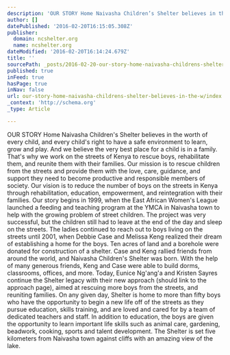 ```yaml
---
description: 'OUR STORY Home Naivasha Children’s Shelter believes in the worth of every child, and every child’s right to have a safe environment to learn, grow and play. And'
author: []
datePublished: '2016-02-20T16:15:05.308Z'
publisher:
  domain: ncshelter.org
  name: ncshelter.org
dateModified: '2016-02-20T16:14:24.679Z'
title: ''
sourcePath: _posts/2016-02-20-our-story-home-naivasha-childrens-shelter-believes-in-the-w.md
published: true
inFeed: true
hasPage: true
inNav: false
url: our-story-home-naivasha-childrens-shelter-believes-in-the-w/index.html
_context: 'http://schema.org'
_type: Article

---
```

OUR STORY Home Naivasha Children's Shelter believes in the worth of every child, and every child's right to have a safe environment to learn, grow and play. And we believe the very best place for a child is in a family. That's why we work on the streets of Kenya to rescue boys, rehabilitate them, and reunite them with their families.   Our mission is to rescue children from the streets and provide them with the love, care, guidance, and support they need to become productive and responsible members of society.   Our vision is to reduce the number of boys on the streets in Kenya through rehabilitation, education, empowerment, and reintegration with their families.   Our story begins in 1999, when the East African Women's League launched a feeding and teaching program at the YMCA in Naivasha town to help with the growing problem of street children. The project was very successful, but the children still had to leave at the end of the day and sleep on the streets. The ladies continued to reach out to boys living on the streets until 2001, when Debbie Case and Melissa Keng realized their dream of establishing a home for the boys. Ten acres of land and a borehole were donated for construction of a shelter. Case and Keng rallied friends from around the world, and Naivasha Children's Shelter was born.   With the help of many generous friends, Keng and Case were able to build dorms, classrooms, offices, and more.   Today, Eunice Ng'ang'a and Kristen Sayres continue the Shelter legacy with their new approach (should link to the approach page), aimed at rescuing more boys from the streets, and reuniting families.    On any given day, Shelter is home to more than fifty boys who have the opportunity to begin a new life off of the streets as they pursue education, skills training, and are loved and cared for by a team of dedicated teachers and staff.   In addition to education, the boys are given the opportunity to learn important life skills such as animal care, gardening, beadwork, cooking, sports and talent development.   The Shelter is set five kilometers from Naivasha town against cliffs with an amazing view of the lake.